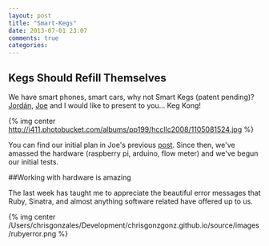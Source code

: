 ```yaml
---
layout: post
title: "Smart-Kegs"
date: 2013-07-01 23:07
comments: true
categories: 
---
```

Kegs Should Refill Themselves
------------------------------
We have smart phones, smart cars, why not Smart Kegs (patent pending)? [Jordán](http://jgtr.github.io/), [Joe](http://weatherlightus.tumblr.com/) and I would like to present to you... Keg Kong!

{% img center http://i411.photobucket.com/albums/pp199/hccllc2008/1105081524.jpg %}

You can find our initial plan in Joe's previous [post](http://weatherlightus.tumblr.com/post/53232311824/and-the-beer-must-flow). Since then, we've amassed the hardware (raspberry pi, arduino, flow meter) and we've begun our initial tests.

##Working with hardware is amazing

The last week has taught me to appreciate the beautiful error messages that Ruby, Sinatra, and almost anything software related have offered up to us. 

{% img center /Users/chrisgonzales/Development/chrisgonzgonz.github.io/source/images/rubyerror.png %}

